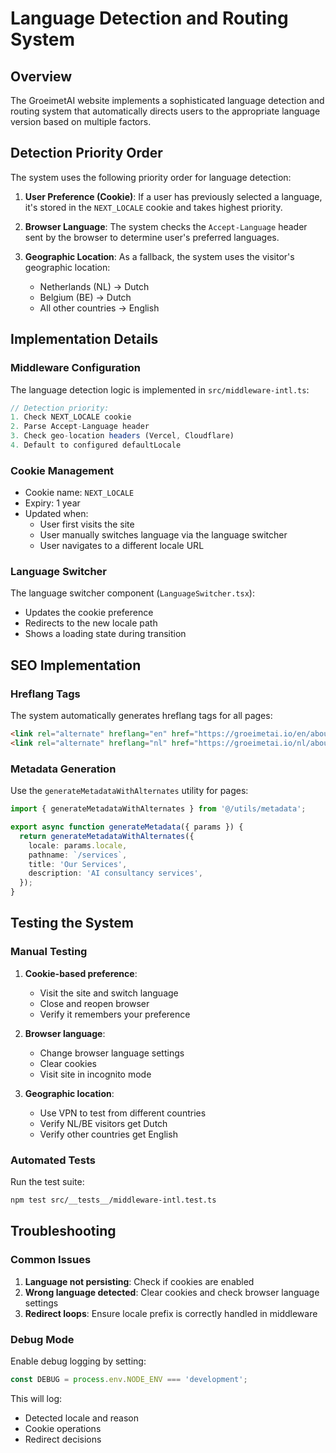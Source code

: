 # Language Detection and Routing System

## Overview

The GroeimetAI website implements a sophisticated language detection and routing system that automatically directs users to the appropriate language version based on multiple factors.

## Detection Priority Order

The system uses the following priority order for language detection:

1. **User Preference (Cookie)**: If a user has previously selected a language, it's stored in the `NEXT_LOCALE` cookie and takes highest priority.

2. **Browser Language**: The system checks the `Accept-Language` header sent by the browser to determine user's preferred languages.

3. **Geographic Location**: As a fallback, the system uses the visitor's geographic location:
   - Netherlands (NL) → Dutch
   - Belgium (BE) → Dutch
   - All other countries → English

## Implementation Details

### Middleware Configuration

The language detection logic is implemented in `src/middleware-intl.ts`:

```typescript
// Detection priority:
1. Check NEXT_LOCALE cookie
2. Parse Accept-Language header
3. Check geo-location headers (Vercel, Cloudflare)
4. Default to configured defaultLocale
```

### Cookie Management

- Cookie name: `NEXT_LOCALE`
- Expiry: 1 year
- Updated when:
  - User first visits the site
  - User manually switches language via the language switcher
  - User navigates to a different locale URL

### Language Switcher

The language switcher component (`LanguageSwitcher.tsx`):

- Updates the cookie preference
- Redirects to the new locale path
- Shows a loading state during transition

## SEO Implementation

### Hreflang Tags

The system automatically generates hreflang tags for all pages:

```html
<link rel="alternate" hreflang="en" href="https://groeimetai.io/en/about" />
<link rel="alternate" hreflang="nl" href="https://groeimetai.io/nl/about" />
```

### Metadata Generation

Use the `generateMetadataWithAlternates` utility for pages:

```typescript
import { generateMetadataWithAlternates } from '@/utils/metadata';

export async function generateMetadata({ params }) {
  return generateMetadataWithAlternates({
    locale: params.locale,
    pathname: `/services`,
    title: 'Our Services',
    description: 'AI consultancy services',
  });
}
```

## Testing the System

### Manual Testing

1. **Cookie-based preference**:
   - Visit the site and switch language
   - Close and reopen browser
   - Verify it remembers your preference

2. **Browser language**:
   - Change browser language settings
   - Clear cookies
   - Visit site in incognito mode

3. **Geographic location**:
   - Use VPN to test from different countries
   - Verify NL/BE visitors get Dutch
   - Verify other countries get English

### Automated Tests

Run the test suite:

```bash
npm test src/__tests__/middleware-intl.test.ts
```

## Troubleshooting

### Common Issues

1. **Language not persisting**: Check if cookies are enabled
2. **Wrong language detected**: Clear cookies and check browser language settings
3. **Redirect loops**: Ensure locale prefix is correctly handled in middleware

### Debug Mode

Enable debug logging by setting:

```typescript
const DEBUG = process.env.NODE_ENV === 'development';
```

This will log:

- Detected locale and reason
- Cookie operations
- Redirect decisions

